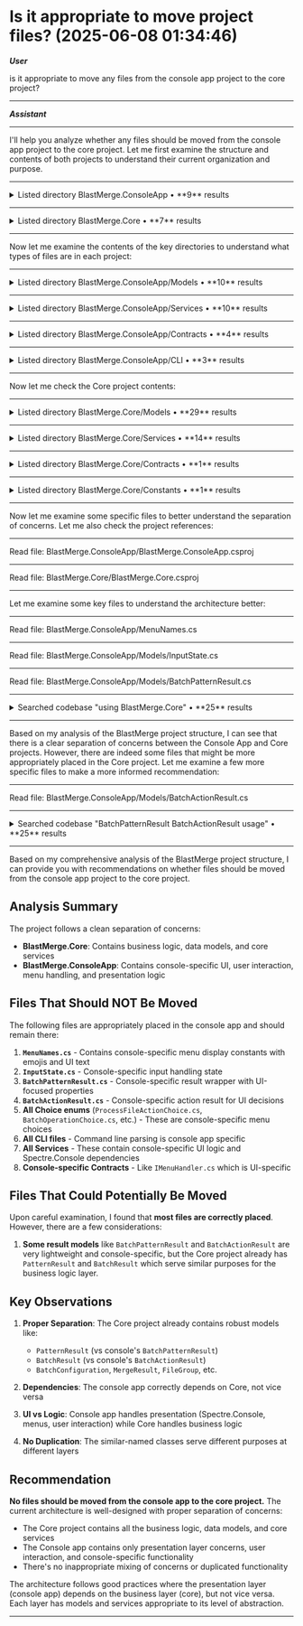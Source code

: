 <!-- Generated by SpecStory -->

# Is it appropriate to move project files? (2025-06-08 01:34:46)

_**User**_

is it appropriate to move any files from the console app project to the core project?

---

_**Assistant**_



---

I'll help you analyze whether any files should be moved from the console app project to the core project. Let me first examine the structure and contents of both projects to understand their current organization and purpose.

---

<details>
            <summary>Listed directory BlastMerge.ConsoleApp • **9** results</summary>
        
| Name |
|-------|
| 📄 `Program.cs` |
| 📁 `Models` |
| 📁 `Services` |
| 📁 `CLI` |
| 📁 `Contracts` |
| 📄 `MenuNames.cs` |
| 📁 `obj` |
| 📄 `BlastMerge.ConsoleApp.csproj` |
| 📁 `bin` |

</details>

---

<details>
            <summary>Listed directory BlastMerge.Core • **7** results</summary>
        
| Name |
|-------|
| 📁 `Models` |
| 📁 `obj` |
| 📁 `Services` |
| 📁 `Constants` |
| 📄 `BlastMerge.Core.csproj` |
| 📁 `Contracts` |
| 📁 `bin` |

</details>

---

Now let me examine the contents of the key directories to understand what types of files are in each project:

---

<details>
            <summary>Listed directory BlastMerge.ConsoleApp/Models • **10** results</summary>
        
| Name |
|-------|
| 📄 `AppDataHistoryInput.cs` |
| 📄 `BatchPatternResult.cs` |
| 📄 `BatchActionResult.cs` |
| 📄 `InputState.cs` |
| 📄 `ProcessFileActionChoice.cs` |
| 📄 `BatchOperationChoice.cs` |
| 📄 `BatchActionChoice.cs` |
| 📄 `HelpMenuChoice.cs` |
| 📄 `CompareChoice.cs` |
| 📄 `MenuChoice.cs` |

</details>

---

<details>
            <summary>Listed directory BlastMerge.ConsoleApp/Services • **10** results</summary>
        
| Name |
|-------|
| 📄 `ConsoleApplicationService.cs` |
| 📄 `SyncOperationsService.cs` |
| 📄 `FileDisplayService.cs` |
| 📄 `AsyncApplicationService.cs` |
| 📄 `MenuDisplayService.cs` |
| 📄 `ProgressReportingService.cs` |
| 📄 `UserInteractionService.cs` |
| 📄 `InteractiveMergeService.cs` |
| 📁 `MenuHandlers` |
| 📁 `Common` |

</details>

---

<details>
            <summary>Listed directory BlastMerge.ConsoleApp/Contracts • **4** results</summary>
        
| Name |
|-------|
| 📄 `SyncChoice.cs` |
| 📄 `HelpChoice.cs` |
| 📄 `SettingsChoice.cs` |
| 📄 `IMenuHandler.cs` |

</details>

---

<details>
            <summary>Listed directory BlastMerge.ConsoleApp/CLI • **3** results</summary>
        
| Name |
|-------|
| 📄 `CommandLineHandler.cs` |
| 📄 `ICommandLineHandler.cs` |
| 📄 `CommandLineOptions.cs` |

</details>

---

Now let me check the Core project contents:

---

<details>
            <summary>Listed directory BlastMerge.Core/Models • **29** results</summary>
        
| Name |
|-------|
| 📄 `ColorCodePair.cs` |
| 📄 `DiffBlockStatistics.cs` |
| 📄 `FileOperationResult.cs` |
| 📄 `DiffStatistics.cs` |
| 📄 `BlockContext.cs` |
| 📄 `BlastMergeAppData.cs` |
| 📄 `ApplicationSettings.cs` |
| 📄 `RecentBatchInfo.cs` |
| 📄 `BatchConfiguration.cs` |
| 📄 `PatternResult.cs` |
| 📄 `MergeCompletionResult.cs` |
| 📄 `MergeOperationSummary.cs` |
| 📄 `ResolutionItem.cs` |
| 📄 `DiffBlock.cs` |
| 📄 `BatchResult.cs` |
| 📄 `BlockType.cs` |
| 📄 `BlockChoice.cs` |
| 📄 `LineDifference.cs` |
| 📄 `LineDifferenceType.cs` |
| 📄 `DiffColor.cs` |
| 📄 `ColoredDiffLine.cs` |
| 📄 `DirectoryComparisonResult.cs` |
| 📄 `FileSimilarity.cs` |
| 📄 `MergeConflict.cs` |
| 📄 `MergeResult.cs` |
| 📄 `MergeSessionStatus.cs` |
| 📄 `FileGroup.cs` |
| 📄 `ProcessingRequest.cs` |
| 📄 `BatchRequest.cs` |

</details>

---

<details>
            <summary>Listed directory BlastMerge.Core/Services • **14** results</summary>
        
| Name |
|-------|
| 📄 `FileDiffer.cs` |
| 📄 `BlockMerger.cs` |
| 📄 `DiffPlexHelper.cs` |
| 📄 `AppDataBatchManager.cs` |
| 📄 `ApplicationService.cs` |
| 📄 `DiffPlexDiffer.cs` |
| 📄 `FileFinder.cs` |
| 📄 `SecureTempFileHelper.cs` |
| 📄 `CharacterLevelDiffer.cs` |
| 📄 `WhitespaceVisualizer.cs` |
| 📄 `BatchProcessor.cs` |
| 📄 `IterativeMergeOrchestrator.cs` |
| 📄 `FileHasher.cs` |
| 📄 `AsyncFileDiffer.cs` |

</details>

---

<details>
            <summary>Listed directory BlastMerge.Core/Contracts • **1** results</summary>
        
| Name |
|-------|
| 📄 `IApplicationService.cs` |

</details>

---

<details>
            <summary>Listed directory BlastMerge.Core/Constants • **1** results</summary>
        
| Name |
|-------|
| 📄 `ProgressMessages.cs` |

</details>

---

Now let me examine some specific files to better understand the separation of concerns. Let me also check the project references:

---

Read file: BlastMerge.ConsoleApp/BlastMerge.ConsoleApp.csproj

---

Read file: BlastMerge.Core/BlastMerge.Core.csproj

---

Let me examine some key files to understand the architecture better:

---

Read file: BlastMerge.ConsoleApp/MenuNames.cs

---

Read file: BlastMerge.ConsoleApp/Models/InputState.cs

---

Read file: BlastMerge.ConsoleApp/Models/BatchPatternResult.cs

---

<details>
            <summary>Searched codebase "using BlastMerge.Core" • **25** results</summary>
        
| File | Lines |
|------|-------|
| `BlastMerge.Core/BlastMerge.Core.csproj` | L1-8 |
| `BlastMerge.ConsoleApp/BlastMerge.ConsoleApp.csproj` | L1-12 |
| `BlastMerge.Core/Models/PatternResult.cs` | L1-47 |
| `BlastMerge.ConsoleApp/CLI/CommandLineOptions.cs` | L1-56 |
| `BlastMerge.Core/Services/DiffPlexHelper.cs` | L1-55 |
| `BlastMerge.Test/BlastMerge.Test.csproj` | L1-14 |
| `BlastMerge.Core/Services/BatchProcessor.cs` | L671-709 |
| `BlastMerge.Core/Models/ProcessingRequest.cs` | L1-22 |
| `BlastMerge.Core/Services/BatchProcessor.cs` | L143-189 |
| `BlastMerge.Core/Services/DiffPlexHelper.cs` | L143-195 |
| `BlastMerge.Core/Services/BatchProcessor.cs` | L1-49 |
| `BlastMerge.Core/Services/FileDiffer.cs` | L538-595 |
| `BlastMerge.Core/Services/FileFinder.cs` | L89-122 |
| `BlastMerge.Core/Contracts/IApplicationService.cs` | L1-53 |
| `BlastMerge.Core/Models/BlastMergeAppData.cs` | L1-35 |
| `BlastMerge.Core/Services/AsyncFileDiffer.cs` | L214-263 |
| `BlastMerge.Core/Services/BatchProcessor.cs` | L635-671 |
| `BlastMerge.Core/Services/IterativeMergeOrchestrator.cs` | L141-192 |
| `BlastMerge.Core/Models/BatchRequest.cs` | L1-22 |
| `BlastMerge.Core/Services/ApplicationService.cs` | L1-51 |
| `BlastMerge.Core/Services/BatchProcessor.cs` | L709-753 |
| `BlastMerge.Core/Models/BatchConfiguration.cs` | L120-132 |
| `BlastMerge.Test/TestHelper.cs` | L51-120 |
| `BlastMerge.Core/Models/BatchConfiguration.cs` | L1-51 |
| `BlastMerge.Core/Models/MergeCompletionResult.cs` | L1-36 |

</details>

---

Based on my analysis of the BlastMerge project structure, I can see that there is a clear separation of concerns between the Console App and Core projects. However, there are indeed some files that might be more appropriately placed in the Core project. Let me examine a few more specific files to make a more informed recommendation:

---

Read file: BlastMerge.ConsoleApp/Models/BatchActionResult.cs

---

<details>
            <summary>Searched codebase "BatchPatternResult BatchActionResult usage" • **25** results</summary>
        
| File | Lines |
|------|-------|
| `BlastMerge.ConsoleApp/Models/BatchActionResult.cs` | L1-17 |
| `BlastMerge.Core/Models/BatchResult.cs` | L1-44 |
| `BlastMerge.Core/Services/BatchProcessor.cs` | L49-101 |
| `BlastMerge.ConsoleApp/Models/BatchPatternResult.cs` | L1-27 |
| `BlastMerge.Core/Models/PatternResult.cs` | L1-47 |
| `BlastMerge.Core/Services/BatchProcessor.cs` | L101-143 |
| `BlastMerge.Core/Services/BatchProcessor.cs` | L1-49 |
| `BlastMerge.ConsoleApp/Services/ConsoleApplicationService.cs` | L299-348 |
| `BlastMerge.Core/Services/BatchProcessor.cs` | L143-189 |
| `BlastMerge.Core/Services/BatchProcessor.cs` | L223-267 |
| `BlastMerge.Core/Services/BatchProcessor.cs` | L709-753 |
| `BlastMerge.Core/Services/BatchProcessor.cs` | L671-709 |
| `BlastMerge.Core/Services/BatchProcessor.cs` | L576-635 |
| `BlastMerge.Core/Services/BatchProcessor.cs` | L635-671 |
| `BlastMerge.Core/Services/BatchProcessor.cs` | L310-369 |
| `BlastMerge.Core/Services/BatchProcessor.cs` | L189-223 |
| `BlastMerge.ConsoleApp/Models/BatchActionChoice.cs` | L1-27 |
| `BlastMerge.ConsoleApp/Services/ConsoleApplicationService.cs` | L417-465 |
| `BlastMerge.Core/Services/BatchProcessor.cs` | L369-436 |
| `BlastMerge.ConsoleApp/Services/ConsoleApplicationService.cs` | L220-261 |
| `BlastMerge.ConsoleApp/Services/ConsoleApplicationService.cs` | L178-220 |
| `BlastMerge.ConsoleApp/Services/ConsoleApplicationService.cs` | L348-417 |
| `BlastMerge.Core/Services/BatchProcessor.cs` | L436-480 |
| `BlastMerge.Core/Services/BatchProcessor.cs` | L523-576 |
| `BlastMerge.ConsoleApp/Services/AsyncApplicationService.cs` | L272-324 |

</details>

---

Based on my comprehensive analysis of the BlastMerge project structure, I can provide you with recommendations on whether files should be moved from the console app project to the core project.

## Analysis Summary

The project follows a clean separation of concerns:

- **BlastMerge.Core**: Contains business logic, data models, and core services
- **BlastMerge.ConsoleApp**: Contains console-specific UI, user interaction, menu handling, and presentation logic

## Files That Should **NOT** Be Moved

The following files are appropriately placed in the console app and should remain there:

1. **`MenuNames.cs`** - Contains console-specific menu display constants with emojis and UI text
2. **`InputState.cs`** - Console-specific input handling state
3. **`BatchPatternResult.cs`** - Console-specific result wrapper with UI-focused properties
4. **`BatchActionResult.cs`** - Console-specific action result for UI decisions
5. **All Choice enums** (`ProcessFileActionChoice.cs`, `BatchOperationChoice.cs`, etc.) - These are console-specific menu choices
6. **All CLI files** - Command line parsing is console app specific
7. **All Services** - These contain console-specific UI logic and Spectre.Console dependencies
8. **Console-specific Contracts** - Like `IMenuHandler.cs` which is UI-specific

## Files That Could Potentially Be Moved

Upon careful examination, I found that **most files are correctly placed**. However, there are a few considerations:

1. **Some result models** like `BatchPatternResult` and `BatchActionResult` are very lightweight and console-specific, but the Core project already has `PatternResult` and `BatchResult` which serve similar purposes for the business logic layer.

## Key Observations

1. **Proper Separation**: The Core project already contains robust models like:
   - `PatternResult` (vs console's `BatchPatternResult`)
   - `BatchResult` (vs console's `BatchActionResult`)
   - `BatchConfiguration`, `MergeResult`, `FileGroup`, etc.

2. **Dependencies**: The console app correctly depends on Core, not vice versa
3. **UI vs Logic**: Console app handles presentation (Spectre.Console, menus, user interaction) while Core handles business logic
4. **No Duplication**: The similar-named classes serve different purposes at different layers

## Recommendation

**No files should be moved from the console app to the core project.** The current architecture is well-designed with proper separation of concerns:

- The Core project contains all the business logic, data models, and core services
- The Console app contains only presentation layer concerns, user interaction, and console-specific functionality
- There's no inappropriate mixing of concerns or duplicated functionality

The architecture follows good practices where the presentation layer (console app) depends on the business layer (core), but not vice versa. Each layer has models and services appropriate to its level of abstraction.

---

